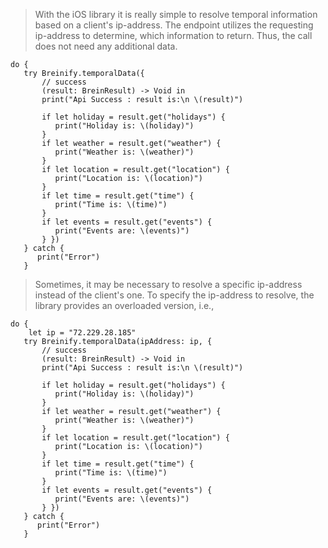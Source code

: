 <blockquote class="lang-specific java--native">
<p>With the iOS library it is really simple to resolve temporal information
based on a client's ip-address. The endpoint utilizes the requesting ip-address to
determine, which information to return. Thus, the call does not need any additional 
data.</p>
</blockquote>

>
```ios
do {
   try Breinify.temporalData({
       // success
       (result: BreinResult) -> Void in
       print("Api Success : result is:\n \(result)")

       if let holiday = result.get("holidays") {
          print("Holiday is: \(holiday)")
       }
       if let weather = result.get("weather") {
          print("Weather is: \(weather)")
       }
       if let location = result.get("location") {
          print("Location is: \(location)")
       }
       if let time = result.get("time") {
          print("Time is: \(time)")
       }
       if let events = result.get("events") {
          print("Events are: \(events)")
       } })
   } catch {
      print("Error")
   }

```

<blockquote class="lang-specific java--native">
<p>Sometimes, it may be necessary to resolve a specific ip-address instead of the client's
one. To specify the ip-address to resolve, the library provides an overloaded version, i.e.,</p>
</blockquote>

>
```ios
do {
    let ip = "72.229.28.185"
   try Breinify.temporalData(ipAddress: ip, {
       // success
       (result: BreinResult) -> Void in
       print("Api Success : result is:\n \(result)")

       if let holiday = result.get("holidays") {
          print("Holiday is: \(holiday)")
       }
       if let weather = result.get("weather") {
          print("Weather is: \(weather)")
       }
       if let location = result.get("location") {
          print("Location is: \(location)")
       }
       if let time = result.get("time") {
          print("Time is: \(time)")
       }
       if let events = result.get("events") {
          print("Events are: \(events)")
       } })
   } catch {
      print("Error")
   }
```